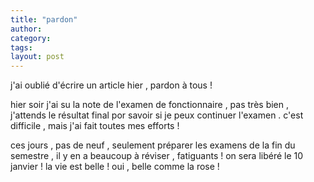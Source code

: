 ```yaml
---
title: "pardon"
author:
category: 
tags: 
layout: post
---
```

j'ai oublié d'écrire un article hier , pardon à tous !

hier soir j'ai su la note de l'examen de fonctionnaire , pas très bien , j'attends le résultat final por savoir si je peux continuer l'examen . c'est difficile , mais j'ai fait toutes mes efforts ! 

ces jours , pas de neuf , seulement préparer les examens de la fin du semestre , il y en a beaucoup à réviser , fatiguants ! on sera libéré le 10 janvier ! la vie est belle ! oui , belle comme la rose ! 

